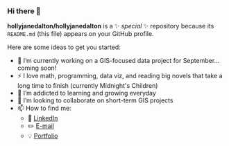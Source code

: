 ### Hi there 👋

**hollyjanedalton/hollyjanedalton** is a ✨ _special_ ✨ repository because its `README.md` (this file) appears on your GitHub profile.

Here are some ideas to get you started:

- 🔭 I’m currently working on a GIS-focused data project for September... coming soon! 
- :zap: I love math, programming, data viz, and reading big novels that take a long time to finish (currently Midnight's Children)
- 🌱 I’m addicted to learning and growing everyday
- 👯 I’m looking to collaborate on short-term GIS projects
- 📫 How to find me:
  - :office: [LinkedIn](https://www.linkedin.com/in/holly-jane-dalton/)
  - :pencil2: [E-mail](hjdalton89@gmail.com)
   - :bulb: [Portfolio](https://hollydalton.netlify.app/)
